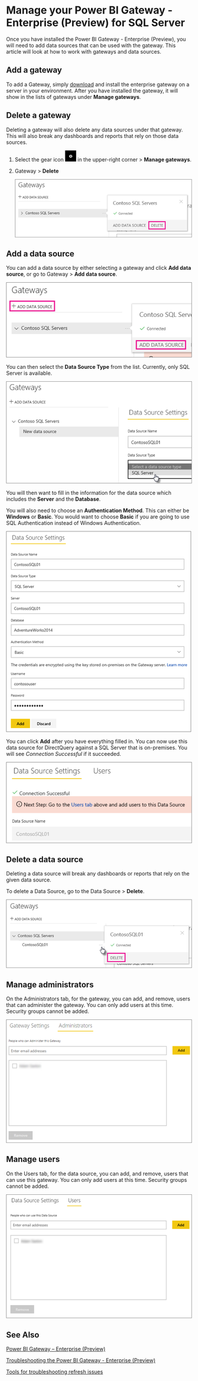 <properties
pageTitle="Manage your enterprise gateway (Preview) - SQL"
description="How to manage the enterprise gateway and data sources that belong to that gateway."
services="powerbi"
documentationCenter=""
authors="guyinacube"
manager="mblythe"
editor=""/>

<tags
ms.service="powerbi"
ms.devlang="NA"
ms.topic="article"
ms.tgt_pltfrm="na"
ms.workload="powerbi"
ms.date="12/1/2015"
ms.author="asaxton"/>
# Manage your Power BI Gateway - Enterprise (Preview) for SQL Server

Once you have installed the Power BI Gateway - Enterprise (Preview), you will need to add data sources that can be used with the gateway. This article will look at how to work with gateways and data sources.

## Add a gateway

To add a Gateway, simply [download](https://go.microsoft.com/fwlink/?LinkId=698863) and install the enterprise gateway on a server in your environment. After you have installed the gateway, it will show in the lists of gateways under **Manage gateways**.

## Delete a gateway

Deleting a gateway will also delete any data sources under that gateway.  This will also break any dashboards and reports that rely on those data sources.

1.	Select the gear icon ![](media/powerbi-gateway-enterprise-manage-sql/pbi_gearicon.png) in the upper-right corner > **Manage gateways**.

2.	Gateway > **Delete**

    ![](media/powerbi-gateway-enterprise-manage-sql/datasourcesettings7.png)

## Add a data source

You can add a data source by either selecting a gateway and click **Add data source**, or go to Gateway > **Add data source**.

![](media/powerbi-gateway-enterprise-manage-sql/datasourcesettings1.png)

You can then select the **Data Source Type** from the list. Currently, only SQL Server is available.

![](media/powerbi-gateway-enterprise-manage-sql/datasourcesettings2.png)

You will then want to fill in the information for the data source which includes the **Server** and the **Database**.  

You will also need to choose an **Authentication Method**.  This can either be **Windows** or **Basic**.  You would want to choose **Basic** if you are going to use SQL Authentication instead of Windows Authentication.

![](media/powerbi-gateway-enterprise-manage-sql/datasourcesettings3.png)

You can click **Add** after you have everything filled in.  You can now use this data source for DirectQuery against a SQL Server that is on-premises. You will see *Connection Successful* if it succeeded.

![](media/powerbi-gateway-enterprise-manage-sql/datasourcesettings4.png)

## Delete a data source

Deleting a data source will break any dashboards or reports that rely on the given data source.  

To delete a Data Source, go to the Data Source > **Delete**.

![](media/powerbi-gateway-enterprise-manage-sql/datasourcesettings6.png)

## Manage administrators

On the Administrators tab, for the gateway, you can add, and remove, users that can administer the gateway. You can only add users at this time. Security groups cannot be added.

![](media/powerbi-gateway-enterprise-manage-sql/datasourcesettings8.png)

## Manage users

On the Users tab, for the data source, you can add, and remove, users that can use this gateway. You can only add users at this time. Security groups cannot be added.

![](media/powerbi-gateway-enterprise-manage-sql/datasourcesettings5.png)

## See Also

[Power BI Gateway – Enterprise (Preview)](powerbi-gateway-enterprise.md)

[Troubleshooting the Power BI Gateway - Enterprise (Preview)](powerbi-gateway-enterprise-tshoot.md)

[Tools for troubleshooting refresh issues](powerbi-refresh-tools-for-troubleshooting-issues.md)